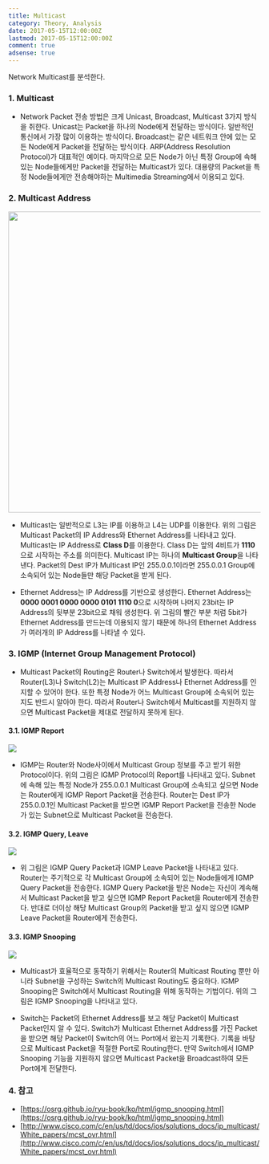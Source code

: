 ```yaml
---
title: Multicast
category: Theory, Analysis
date: 2017-05-15T12:00:00Z
lastmod: 2017-05-15T12:00:00Z
comment: true
adsense: true
---
```


Network Multicast를 분석한다.

### 1. Multicast

* Network Packet 전송 방법은 크게 Unicast, Broadcast, Multicast 3가지 방식을 취한다. Unicast는 Packet을 하나의 Node에게 전달하는 방식이다. 일반적인 통신에서 가장 많이 이용하는 방식이다. Broadcast는 같은 네트워크 안에 있는 모든 Node에게 Packet을 전달하는 방식이다. ARP(Address Resolution Protocol)가 대표적인 예이다. 마지막으로 모든 Node가 아닌 특정 Group에 속해있는 Node들에게만 Packet을 전달하는 Multicast가 있다. 대용량의 Packet을 특정 Node들에게만 전송해야하는 Multimedia Streaming에서 이용되고 있다.

### 2. Multicast Address

<img src="{{site.baseurl}}/images/theory_analysis/Multicast/Multicast_Address.PNG" width="600px">

* Multicast는 일반적으로 L3는 IP를 이용하고 L4는 UDP를 이용한다. 위의 그림은 Multicast Packet의 IP Address와 Ethernet Address를 나타내고 있다. Multicast는 IP Address로 **Class D**를 이용한다. Class D는 앞의 4비트가 **1110**으로 시작하는 주소를 의미한다. Multicast IP는 하나의 **Multicast Group**을 나타낸다. Packet의 Dest IP가 Multicast IP인 255.0.0.1이라면 255.0.0.1 Group에 소속되어 있는 Node들만 해당 Packet을 받게 된다.

* Ethernet Address는 IP Address를 기반으로 생성한다. Ethernet Address는 **0000 0001 0000 0000 0101 1110 0**으로 시작하며 나머지 23bit는 IP Address의 뒷부분 23bit으로 채워 생성한다. 위 그림의 빨간 부분 처럼 5bit가 Ethernet Address를 만드는데 이용되지 않기 때문에 하나의 Ethernet Address가 여러개의 IP Address를 나타낼 수 있다.

### 3. IGMP (Internet Group Management Protocol)

* Multicast Packet의 Routing은 Router나 Switch에서 발생한다. 따라서 Router(L3)나 Switch(L2)는 Multicast IP Address나 Ethernet Address를 인지할 수 있어야 한다. 또한 특정 Node가 어느 Multicast Group에 소속되어 있는지도 반드시 알아야 한다. 따라서 Router나 Switch에서 Multicast를 지원하지 않으면 Multicast Packet을 제대로 전달하지 못하게 된다.

#### 3.1. IGMP Report

![]({{site.baseurl}}/images/theory_analysis/Multicast/IGMP_Report.PNG)

* IGMP는 Router와 Node사이에서 Multicast Group 정보를 주고 받기 위한 Protocol이다. 위의 그림은 IGMP Protocol의 Report를 나타내고 있다. Subnet에 속해 있는 특정 Node가 255.0.0.1 Multicast Group에 소속되고 싶으면 Node는 Router에게 IGMP Report Packet을 전송한다. Router는 Dest IP가 255.0.0.1인 Multicast Packet을 받으면 IGMP Report Packet을 전송한 Node가 있는 Subnet으로 Multicast Packet을 전송한다.

#### 3.2. IGMP Query, Leave

![]({{site.baseurl}}/images/theory_analysis/Multicast/IGMP_Query_Leave.PNG)

* 위 그림은 IGMP Query Packet과 IGMP Leave Packet을 나타내고 있다. Router는 주기적으로 각 Multicast Group에 소속되어 있는 Node들에게 IGMP Query Packet을 전송한다. IGMP Query Packet을 받은 Node는 자신이 계속해서 Multicast Packet을 받고 싶으면 IGMP Report Packet을 Router에게 전송한다. 반대로 더이상 해당 Multicast Group의 Packet을 받고 싶지 않으면 IGMP Leave Packet을 Router에게 전송한다.

#### 3.3. IGMP Snooping

![]({{site.baseurl}}/images/theory_analysis/Multicast/IGMP_Snooping.PNG)

* Multicast가 효율적으로 동작하기 위해서는 Router의 Multicast Routing 뿐만 아니라 Subnet을 구성하는 Switch의 Multicast Routing도 중요하다. IGMP Snooping은 Switch에서 Multicast Routing을 위해 동작하는 기법이다. 위의 그림은 IGMP Snooping을 나타내고 있다.

* Switch는 Packet의 Ethernet Address를 보고 해당 Packet이 Multicast Packet인지 알 수 있다. Switch가 Multicast Ethernet Address를 가진 Packet을 받으면 해당 Packet이 Switch의 어느 Port에서 왔는지 기록한다. 기록을 바탕으로 Multicast Packet을 적절한 Port로 Routing한다. 만약 Switch에서 IGMP Snooping 기능을 지원하지 않으면 Multicast Packet을 Broadcast하여 모든 Port에게 전달한다.

### 4. 참고

* [https://osrg.github.io/ryu-book/ko/html/igmp_snooping.html](https://osrg.github.io/ryu-book/ko/html/igmp_snooping.html)
*  [http://www.cisco.com/c/en/us/td/docs/ios/solutions_docs/ip_multicast/White_papers/mcst_ovr.html](http://www.cisco.com/c/en/us/td/docs/ios/solutions_docs/ip_multicast/White_papers/mcst_ovr.html)
